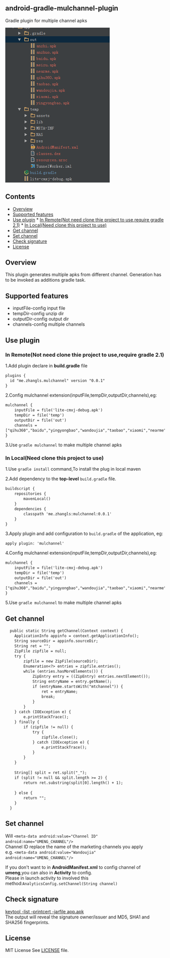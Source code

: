 ## android-gradle-mulchannel-plugin

Gradle plugin for multiple channel apks

![demo](art/demo.png "dd")

## Contents
 * [Overview](#over_view )
 * [Supported features](#support_features)
 * [Use plugin](#use_plugin)
       * [In Remote(Not need clone thie project to use,require gradle 2.1)](#in_remote)
       * [In Local(Need clone this project to use)](#in_local)
 * [Get channel](#get_channel)
 * [Set channel](#set_channel)
 * [Check signature](#check_signature)
 * [License](#license)


## <a id="over_view"></a>Overview

This plugin generates multiple apks from different channel.
Generation has to be invoked as additions gradle task.

## <a id="support_features"/>Supported features

 * inputFile-config input file
 * tempDir-config unzip dir
 * outputDir-config output dir
 * channels-config multiple channels

## <a id="use_plugin"/>Use plugin
### <a id="in_remote"/>In Remote(Not need clone thie project to use,require gradle 2.1)
1.Add plugin declare in __build.gradle__ file

    plugins {
      id "me.zhangls.mulchannel" version "0.0.1"
    }
    
2.Config mulchannel extension(inputFile,tempDir,outputDir,channels),eg:

    mulchannel {
        inputFile = file('lite-cmxj-debug.apk')
        tempDir = file('temp')
        outputDir = file('out')
        channels = ["qihu360","baidu","yingyongbao","wandoujia","taobao","xiaomi","nearme","anzhuo","anzhi","meizu"]
    }

3.Use `gradle mulchannel` to make multiple channel apks
### <a id="in_local"/>In Local(Need clone this project to use)

1.Use `gradle install` command,To install the plug in local maven

2.Add dependency to the __top-level__ `build.gradle` file.
    
    buildscript {
        repositories {
            mavenLocal()
        }
        dependencies {
            classpath 'me.zhangls:mulchannel:0.0.1'
        }
    }

3.Apply plugin and add configuration to `build.gradle` of the application, eg:

    apply plugin: 'mulchannel'

4.Config mulchannel extension(inputFile,tempDir,outputDir,channels),eg:

    mulchannel {
        inputFile = file('lite-cmxj-debug.apk')
        tempDir = file('temp')
        outputDir = file('out')
        channels = ["qihu360","baidu","yingyongbao","wandoujia","taobao","xiaomi","nearme","anzhuo","anzhi","meizu"]
    }

5.Use `gradle mulchannel` to make multiple channel apks

## <a id="get_channel"/>Get channel

      public static String getChannel(Context context) {
        ApplicationInfo appinfo = context.getApplicationInfo();
        String sourceDir = appinfo.sourceDir;
        String ret = "";
        ZipFile zipfile = null;
        try {
            zipfile = new ZipFile(sourceDir);
            Enumeration<?> entries = zipfile.entries();
            while (entries.hasMoreElements()) {
                ZipEntry entry = ((ZipEntry) entries.nextElement());
                String entryName = entry.getName();
                if (entryName.startsWith("mtchannel")) {
                    ret = entryName;
                    break;
                }
            }
        } catch (IOException e) {
            e.printStackTrace();
        } finally {
            if (zipfile != null) {
                try {
                    zipfile.close();
                } catch (IOException e) {
                    e.printStackTrace();
                }
            }
        }

        String[] split = ret.split("_");
        if (split != null && split.length >= 2) {
            return ret.substring(split[0].length() + 1);

        } else {
            return "";
        }
      }

## <a id="set_channel"/>Set channel

   Will `<meta-data android:value="Channel ID" android:name="UMENG_CHANNEL"/>`<br>
   Channel ID replace the name of the marketing channels you apply<br>
   e.g. `<meta-data android:value="Wandoujia" android:name="UMENG_CHANNEL"/>`<br>
    
   If you don't want to in __AndroidManifest.xml__ to config channel of __umeng__,you can also in __Activity__ to config.<br>
   Please in launch activity to involved this method:`AnalyticsConfig.setChannel(String channel)`

## <a id="check_signature"/>Check signature
   
   [keytool -list -printcert -jarfile app.apk](http://stackoverflow.com/questions/11331469/how-to-find-out-which-key-was-used-to-sign-an-app)<br>
   The output will reveal the signature owner/issuer and MD5, SHA1 and SHA256 fingerprints.
    

## <a id="license"/>License

   MIT License
   See [LICENSE](https://github.com/ihrthk/android-gradle-mulchannel-plugin/blob/master/LICENSE) file.
